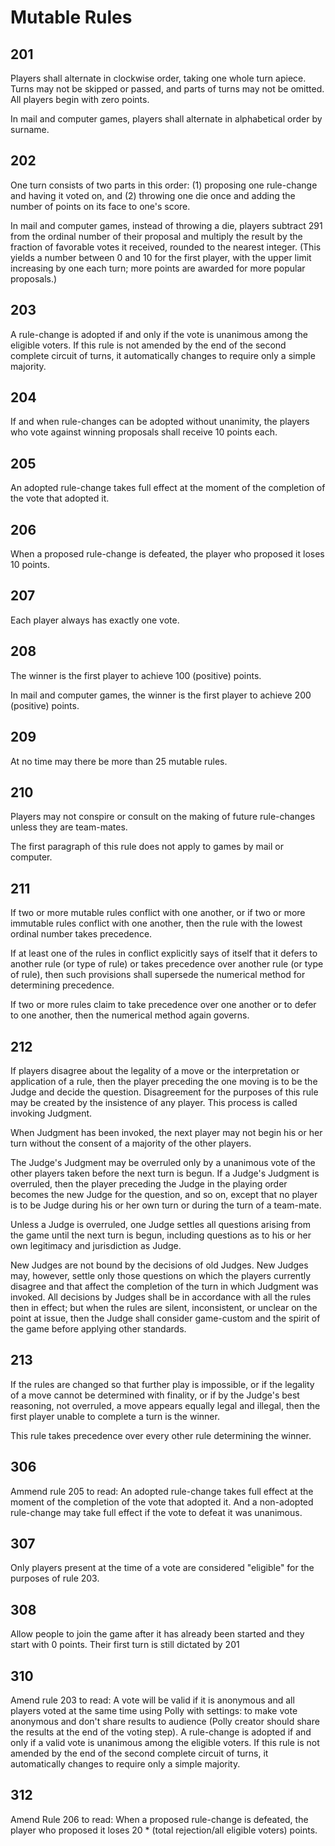 
# Mutable Rules

## 201

Players shall alternate in clockwise order, taking one whole turn apiece. Turns may not be skipped or passed, and parts of turns may not be omitted. All players begin with zero points.

In mail and computer games, players shall alternate in alphabetical order by surname.

## 202

One turn consists of two parts in this order: (1) proposing one rule-change and having it voted on, and (2) throwing one die once and adding the number of points on its face to one's score.

In mail and computer games, instead of throwing a die, players subtract 291 from the ordinal number of their proposal and multiply the result by the fraction of favorable votes it received, rounded to the nearest integer. (This yields a number between 0 and 10 for the first player, with the upper limit increasing by one each turn; more points are awarded for more popular proposals.)

## 203

A rule-change is adopted if and only if the vote is unanimous among the eligible voters. If this rule is not amended by the end of the second complete circuit of turns, it automatically changes to require only a simple majority.

## 204

If and when rule-changes can be adopted without unanimity, the players who vote against winning proposals shall receive 10 points each.

## 205

An adopted rule-change takes full effect at the moment of the completion of the vote that adopted it.

## 206

When a proposed rule-change is defeated, the player who proposed it loses 10 points.

## 207

Each player always has exactly one vote.

## 208

The winner is the first player to achieve 100 (positive) points.

In mail and computer games, the winner is the first player to achieve 200 (positive) points.

## 209

At no time may there be more than 25 mutable rules.

## 210

Players may not conspire or consult on the making of future rule-changes unless they are team-mates.

The first paragraph of this rule does not apply to games by mail or computer.

## 211

If two or more mutable rules conflict with one another, or if two or more immutable rules conflict with one another, then the rule with the lowest ordinal number takes precedence.

If at least one of the rules in conflict explicitly says of itself that it defers to another rule (or type of rule) or takes precedence over another rule (or type of rule), then such provisions shall supersede the numerical method for determining precedence.

If two or more rules claim to take precedence over one another or to defer to one another, then the numerical method again governs.

## 212

If players disagree about the legality of a move or the interpretation or application of a rule, then the player preceding the one moving is to be the Judge and decide the question. Disagreement for the purposes of this rule may be created by the insistence of any player. This process is called invoking Judgment.

When Judgment has been invoked, the next player may not begin his or her turn without the consent of a majority of the other players.

The Judge's Judgment may be overruled only by a unanimous vote of the other players taken before the next turn is begun. If a Judge's Judgment is overruled, then the player preceding the Judge in the playing order becomes the new Judge for the question, and so on, except that no player is to be Judge during his or her own turn or during the turn of a team-mate.

Unless a Judge is overruled, one Judge settles all questions arising from the game until the next turn is begun, including questions as to his or her own legitimacy and jurisdiction as Judge.

New Judges are not bound by the decisions of old Judges. New Judges may, however, settle only those questions on which the players currently disagree and that affect the completion of the turn in which Judgment was invoked. All decisions by Judges shall be in accordance with all the rules then in effect; but when the rules are silent, inconsistent, or unclear on the point at issue, then the Judge shall consider game-custom and the spirit of the game before applying other standards.

## 213

If the rules are changed so that further play is impossible, or if the legality of a move cannot be determined with finality, or if by the Judge's best reasoning, not overruled, a move appears equally legal and illegal, then the first player unable to complete a turn is the winner.

This rule takes precedence over every other rule determining the winner.

## 306

Ammend rule 205 to read: An adopted rule-change takes full effect at the moment of the completion of the vote that adopted it. And a non-adopted rule-change may take full effect if the vote to defeat it was unanimous.

## 307

Only players present at the time of a vote are considered "eligible" for the purposes of rule 203. 

## 308

Allow people to join the game after it has already been started and they start with 0 points. Their first turn is still dictated by 201

## 310

Amend rule 203 to read: A vote will be valid if it is anonymous and all players voted at the same time using Polly with settings: to make vote anonymous and don't share results to audience (Polly creator should share the results at the end of the voting step). A rule-change is adopted if and only if a valid vote is unanimous among the eligible voters. If this rule is not amended by the end of the second complete circuit of turns, it automatically changes to require only a simple majority.

## 312

Amend Rule 206 to read: When a proposed rule-change is defeated, the player who proposed it loses 20 * (total rejection/all eligible voters) points.

